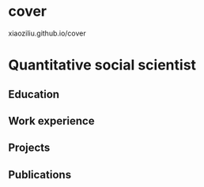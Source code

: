 # cover
xiaoziliu.github.io/cover
# Quantitative social scientist

## Education

## Work experience

## Projects

## Publications

